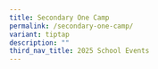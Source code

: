 ```yaml
---
title: Secondary One Camp
permalink: /secondary-one-camp/
variant: tiptap
description: ""
third_nav_title: 2025 School Events
---
```

